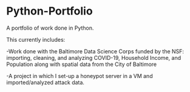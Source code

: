 # Python-Portfolio
A portfolio of work done in Python.

This currently includes:

-Work done with the Baltimore Data Science Corps funded by the NSF: importing, cleaning, and analyzing COVID-19, Household Income, and Population along with spatial data from the City of Baltimore

-A project in which I set-up a honeypot server in a VM and imported/analyzed attack data.
